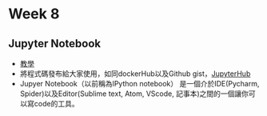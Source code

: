 # Week 8
## Jupyter Notebook
[](../image/jupyter.png)
* [教學](http://jupyter.org/)
* 將程式碼發布給大家使用，如同dockerHub以及Github gist，[JupyterHub](https://jupyterhub.readthedocs.io/en/stable/)
* Jupyer Notebook（以前稱為IPython notebook） 是一個介於IDE(Pycharm, Spider)以及Editor(Sublime text, Atom, VScode, 記事本)之間的一個讓你可以寫code的工具。
